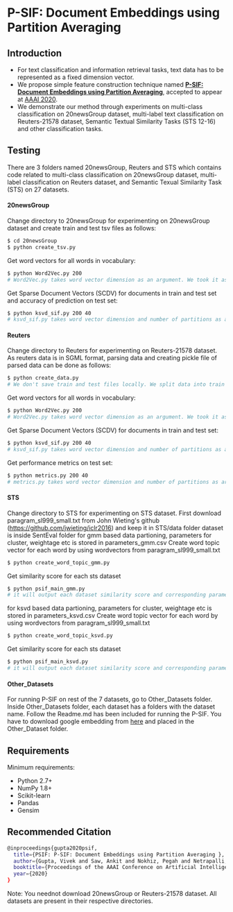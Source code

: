 # P-SIF: Document Embeddings using Partition Averaging

## Introduction
  - For text classification and information retrieval tasks, text data has to be represented as a fixed dimension vector. 
  - We propose simple feature construction technique named **[P-SIF: Document Embeddings using Partition Averaging](https://vgupta123.github.io/docs/AAAI-GuptaV.3656.pdf)**, accepted to appear at [AAAI 2020](https://aaai.org/Conferences/AAAI-20/).
  - We demonstrate our method through experiments on multi-class classification on 20newsGroup dataset, multi-label text classification on Reuters-21578 dataset, Semantic Textual Similarity Tasks (STS 12-16) and other classification tasks.

## Testing
There are 3 folders named 20newsGroup, Reuters and STS which contains code related to multi-class classification on 20newsGroup dataset, multi-label classification on Reuters dataset, and Semantic Texual Similarity Task (STS) on 27 datasets.
#### 20newsGroup
Change directory to 20newsGroup for experimenting on 20newsGroup dataset and create train and test tsv files as follows:
```sh
$ cd 20newsGroup
$ python create_tsv.py
```
Get word vectors for all words in vocabulary:
```sh
$ python Word2Vec.py 200
# Word2Vec.py takes word vector dimension as an argument. We took it as 200.
```
Get Sparse Document Vectors (SCDV) for documents in train and test set and accuracy of prediction on test set:
```sh
$ python ksvd_sif.py 200 40
# ksvd_sif.py takes word vector dimension and number of partitions as arguments. We took word vector dimension as 200 and number of partitions as 60.
```

#### Reuters
Change directory to Reuters for experimenting on Reuters-21578 dataset. As reuters data is in SGML format, parsing data and creating pickle file of parsed data can be done as follows:
```sh
$ python create_data.py
# We don't save train and test files locally. We split data into train and test whenever needed.
```
Get word vectors for all words in vocabulary: 
```sh
$ python Word2Vec.py 200
# Word2Vec.py takes word vector dimension as an argument. We took it as 200.
```
Get Sparse Document Vectors (SCDV) for documents in train and test set:
```sh
$ python ksvd_sif.py 200 40
# ksvd_sif.py takes word vector dimension and number of partitions as arguments. We took word vector dimension as 200 and number of partitions as 60.
```
Get performance metrics on test set:
```sh
$ python metrics.py 200 40
# metrics.py takes word vector dimension and number of partitions as arguments. We took word vector dimension as 200 and number of partitions as 60.
```

#### STS
Change directory to STS for experimenting on STS dataset.
First download paragram_sl999_small.txt from John Wieting's github (https://github.com/jwieting/iclr2016) and keep it in STS/data folder
dataset is inside SentEval folder
for gmm based data partioning, parameters for cluster, weightage etc is stored in parameters_gmm.csv
Create word topic vector for each word by using wordvectors from paragram_sl999_small.txt
```sh
$ python create_word_topic_gmm.py
```
Get similarity score for each sts dataset
```sh
$ python psif_main_gmm.py
# it will output each dataset similarity score and corresponding parameters.
```
for ksvd based data partioning, parameters for cluster, weightage etc is stored in parameters_ksvd.csv
Create word topic vector for each word by using wordvectors from paragram_sl999_small.txt
```sh
$ python create_word_topic_ksvd.py
```
Get similarity score for each sts dataset
```sh
$ python psif_main_ksvd.py
# it will output each dataset similarity score and corresponding parameters.
```

#### Other_Datasets
For running P-SIF on rest of the 7 datasets, go to Other_Datasets folder. 
Inside Other_Datasets folder, each dataset has a folders with the dataset name. 
Follow the Readme.md has been included for running the P-SIF. 
You have to download google embedding from [here](https://drive.google.com/file/d/0B7XkCwpI5KDYNlNUTTlSS21pQmM/edit?usp=sharing) and placed in the Other_Dataset folder.

## Requirements
Minimum requirements:
  -  Python 2.7+
  -  NumPy 1.8+
  -  Scikit-learn
  -  Pandas
  -  Gensim

## Recommended Citation
```sh
@inproceedings{gupta2020psif,
  title={PSIF: P-SIF: Document Embeddings using Partition Averaging },
  author={Gupta, Vivek and Saw, Ankit and Nokhiz, Pegah and Netrapalli, Praneeth and Rai, Piyush and Talukdar, Partha},
  booktitle={Proceedings of the AAAI Conference on Artificial Intelligence},
  year={2020}
}
```

Note: You neednot download 20newsGroup or Reuters-21578 dataset. All datasets are present in their respective directories.

[//]: # (We used SGMl parser for parsing Reuters-21578 dataset from  https://gist.github.com/herrfz/7967781)
